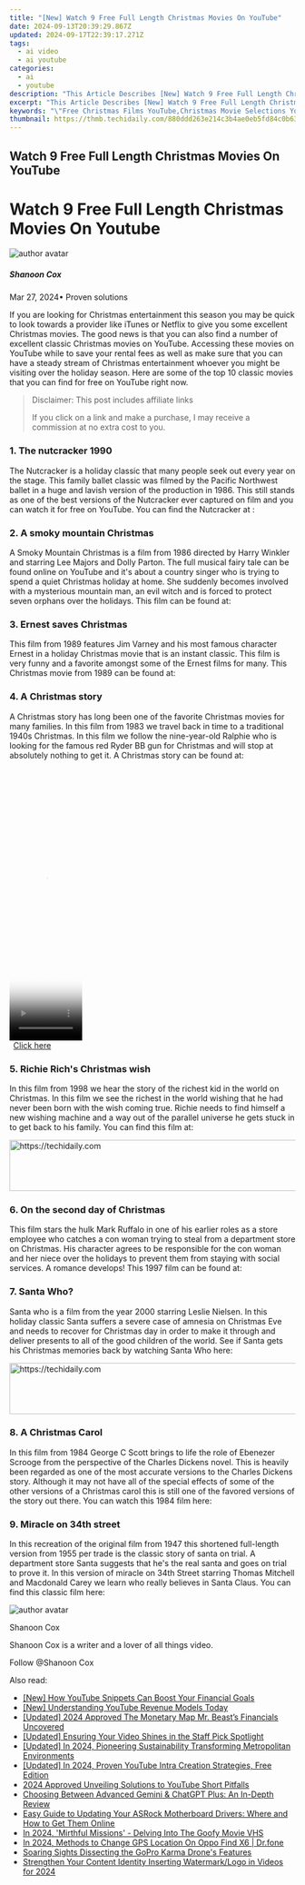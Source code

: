 ```yaml
---
title: "[New] Watch 9 Free Full Length Christmas Movies On YouTube"
date: 2024-09-13T20:39:29.867Z
updated: 2024-09-17T22:39:17.271Z
tags:
  - ai video
  - ai youtube
categories:
  - ai
  - youtube
description: "This Article Describes [New] Watch 9 Free Full Length Christmas Movies On YouTube"
excerpt: "This Article Describes [New] Watch 9 Free Full Length Christmas Movies On YouTube"
keywords: "\"Free Christmas Films YouTube,Christmas Movie Selections YouTube,Online Holiday Film Viewing,Youtube Christmas Shorts,Festive Movies YouTube Channel,No-Cost Christmas Cinema,Accessible Christmas Films YouTube\""
thumbnail: https://thmb.techidaily.com/880ddd263e214c3b4ae0eb5fd84c0b63be50232aa4ce3a994c19ff834b47aa92.jpg
---
```


## Watch 9 Free Full Length Christmas Movies On YouTube

# Watch 9 Free Full Length Christmas Movies On Youtube

![author avatar](https://images.wondershare.com/filmora/article-images/shannon-cox.jpg)

##### Shanoon Cox

 Mar 27, 2024• Proven solutions

If you are looking for Christmas entertainment this season you may be quick to look towards a provider like iTunes or Netflix to give you some excellent Christmas movies. The good news is that you can also find a number of excellent classic Christmas movies on YouTube. Accessing these movies on YouTube while to save your rental fees as well as make sure that you can have a steady stream of Christmas entertainment whoever you might be visiting over the holiday season. Here are some of the top 10 classic movies that you can find for free on YouTube right now.

>  Disclaimer: This post includes affiliate links
>
>  If you click on a link and make a purchase, I may receive a commission at no extra cost to you.
>

### 1. The nutcracker 1990

The Nutcracker is a holiday classic that many people seek out every year on the stage. This family ballet classic was filmed by the Pacific Northwest ballet in a huge and lavish version of the production in 1986\. This still stands as one of the best versions of the Nutcracker ever captured on film and you can watch it for free on YouTube. You can find the Nutcracker at :

### 2. A smoky mountain Christmas

A Smoky Mountain Christmas is a film from 1986 directed by Harry Winkler and starring Lee Majors and Dolly Parton. The full musical fairy tale can be found online on YouTube and it's about a country singer who is trying to spend a quiet Christmas holiday at home. She suddenly becomes involved with a mysterious mountain man, an evil witch and is forced to protect seven orphans over the holidays. This film can be found at:

### 3. Ernest saves Christmas

This film from 1989 features Jim Varney and his most famous character Ernest in a holiday Christmas movie that is an instant classic. This film is very funny and a favorite amongst some of the Ernest films for many. This Christmas movie from 1989 can be found at:

### 4. A Christmas story

A Christmas story has long been one of the favorite Christmas movies for many families. In this film from 1983 we travel back in time to a traditional 1940s Christmas. In this film we follow the nine-year-old Ralphie who is looking for the famous red Ryder BB gun for Christmas and will stop at absolutely nothing to get it. A Christmas story can be found at:

<!-- affiliate ads begin -->
<span id="1975648">
					<video width="128" height="480" style="cursor:pointer"
           poster="//a.impactradius-go.com/display-clicktoplayimage/1975648.png"
           onclick="if(!this.playClicked){this.play();this.setAttribute('controls',true);this.playClicked=true;}">
	   <source src="//a.impactradius-go.com/display-ad/22993-1975648">
	   <img src="//a.impactradius-go.com/display-clicktoplayimage/1975648.png" style="border: none; height: 100%; width: 100%; object-fit: contain">
	</video>
	<div style="width:80px;text-align:center"><a href="javascript:window.open(decodeURIComponent('https%3A%2F%2Fhomestyler.sjv.io%2Fc%2F5597632%2F1975648%2F22993'), '_blank');void(0);">Click here</a></div>
</span>
<img height="0" width="0" src="https://imp.pxf.io/i/5597632/1975648/22993" style="position:absolute;visibility:hidden;" border="0" />
<!-- affiliate ads end -->

### 5. Richie Rich's Christmas wish

In this film from 1998 we hear the story of the richest kid in the world on Christmas. In this film we see the richest in the world wishing that he had never been born with the wish coming true. Richie needs to find himself a new wishing machine and a way out of the parallel universe he gets stuck in to get back to his family. You can find this film at:

<!-- affiliate ads begin -->
<a href="https://appsumo.8odi.net/c/5597632/2128842/7443" target="_top" id="2128842">
  <img src="//a.impactradius-go.com/display-ad/7443-2128842" border="0" alt="https://techidaily.com" width="600" height="90"/>
</a>
<img height="0" width="0" src="https://appsumo.8odi.net/i/5597632/2128842/7443" style="position:absolute;visibility:hidden;" border="0" />
<!-- affiliate ads end -->

### 6. On the second day of Christmas

This film stars the hulk Mark Ruffalo in one of his earlier roles as a store employee who catches a con woman trying to steal from a department store on Christmas. His character agrees to be responsible for the con woman and her niece over the holidays to prevent them from staying with social services. A romance develops! This 1997 film can be found at:

### 7. Santa Who?

Santa who is a film from the year 2000 starring Leslie Nielsen. In this holiday classic Santa suffers a severe case of amnesia on Christmas Eve and needs to recover for Christmas day in order to make it through and deliver presents to all of the good children of the world. See if Santa gets his Christmas memories back by watching Santa Who here:

<!-- affiliate ads begin -->
<a href="https://appsumo.8odi.net/c/5597632/2137413/7443" target="_top" id="2137413">
  <img src="//a.impactradius-go.com/display-ad/7443-2137413" border="0" alt="https://techidaily.com" width="728" height="90"/>
</a>
<img height="0" width="0" src="https://appsumo.8odi.net/i/5597632/2137413/7443" style="position:absolute;visibility:hidden;" border="0" />
<!-- affiliate ads end -->

### 8. A Christmas Carol

In this film from 1984 George C Scott brings to life the role of Ebenezer Scrooge from the perspective of the Charles Dickens novel. This is heavily been regarded as one of the most accurate versions to the Charles Dickens story. Although it may not have all of the special effects of some of the other versions of a Christmas carol this is still one of the favored versions of the story out there. You can watch this 1984 film here:

### 9. Miracle on 34th street

In this recreation of the original film from 1947 this shortened full-length version from 1955 per trade is the classic story of santa on trial. A department store Santa suggests that he's the real santa and goes on trial to prove it. In this version of miracle on 34th Street starring Thomas Mitchell and Macdonald Carey we learn who really believes in Santa Claus. You can find this classic film here:

![author avatar](https://images.wondershare.com/filmora/article-images/shannon-cox.jpg)

Shanoon Cox

Shanoon Cox is a writer and a lover of all things video.

Follow @Shanoon Cox

<ins class="adsbygoogle"
     style="display:block"
     data-ad-format="autorelaxed"
     data-ad-client="ca-pub-7571918770474297"
     data-ad-slot="1223367746"></ins>

<ins class="adsbygoogle"
     style="display:block"
     data-ad-client="ca-pub-7571918770474297"
     data-ad-slot="8358498916"
     data-ad-format="auto"
     data-full-width-responsive="true"></ins>

<span class="atpl-alsoreadstyle">Also read:</span>
<div><ul>
<li><a href="https://youtube-docs.techidaily.com/ow-youtube-snippets-can-boost-your-financial-goals/"><u>[New] How YouTube Snippets Can Boost Your Financial Goals</u></a></li>
<li><a href="https://youtube-docs.techidaily.com/nderstanding-youtube-revenue-models-today/"><u>[New] Understanding YouTube Revenue Models Today</u></a></li>
<li><a href="https://youtube-docs.techidaily.com/ed-2024-approved-the-monetary-map-mr-beasts-financials-uncovered/"><u>[Updated] 2024 Approved The Monetary Map Mr. Beast’s Financials Uncovered</u></a></li>
<li><a href="https://vimeo-videos.techidaily.com/updated-ensuring-your-video-shines-in-the-staff-pick-spotlight/"><u>[Updated] Ensuring Your Video Shines in the Staff Pick Spotlight</u></a></li>
<li><a href="https://youtube-docs.techidaily.com/ed-in-2024-pioneering-sustainability-transforming-metropolitan-environments/"><u>[Updated] In 2024, Pioneering Sustainability Transforming Metropolitan Environments</u></a></li>
<li><a href="https://youtube-docs.techidaily.com/ed-in-2024-proven-youtube-intra-creation-strategies-free-edition/"><u>[Updated] In 2024, Proven YouTube Intra Creation Strategies, Free Edition</u></a></li>
<li><a href="https://youtube-docs.techidaily.com/approved-unveiling-solutions-to-youtube-short-pitfalls/"><u>2024 Approved Unveiling Solutions to YouTube Short Pitfalls</u></a></li>
<li><a href="https://tech-hub.techidaily.com/choosing-between-advanced-gemini-and-chatgpt-plus-an-in-depth-review/"><u>Choosing Between Advanced Gemini & ChatGPT Plus: An In-Depth Review</u></a></li>
<li><a href="https://hardware-updates.techidaily.com/easy-guide-to-updating-your-asrock-motherboard-drivers-where-and-how-to-get-them-online/"><u>Easy Guide to Updating Your ASRock Motherboard Drivers: Where and How to Get Them Online</u></a></li>
<li><a href="https://extra-skills.techidaily.com/in-2024-mirthful-missions-delving-into-the-goofy-movie-vhs/"><u>In 2024, 'Mirthful Missions' - Delving Into The Goofy Movie VHS</u></a></li>
<li><a href="https://phone-solutions.techidaily.com/in-2024-methods-to-change-gps-location-on-oppo-find-x6-drfone-by-drfone-virtual-android/"><u>In 2024, Methods to Change GPS Location On Oppo Find X6 | Dr.fone</u></a></li>
<li><a href="https://fox-direct.techidaily.com/soaring-sights-dissecting-the-gopro-karma-drones-features/"><u>Soaring Sights Dissecting the GoPro Karma Drone's Features</u></a></li>
<li><a href="https://facebook-record-videos.techidaily.com/strengthen-your-content-identity-inserting-watermarklogo-in-videos-for-2024/"><u>Strengthen Your Content Identity Inserting Watermark/Logo in Videos for 2024</u></a></li>
</ul></div>

